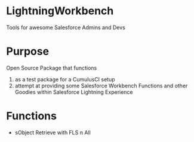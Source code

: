 # LightningWorkbench
Tools for awesome Salesforce Admins and Devs

# Purpose
Open Source Package that functions 
 1) as a test package for a CumulusCI setup 
 2) attempt at providing some Salesforce Workbench Functions and other Goodies within Salesforce Lightning Experience

# Functions
- sObject Retrieve with FLS n All
